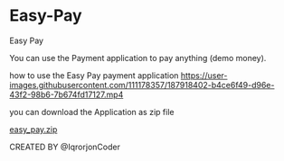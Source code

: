 # Easy-Pay
Easy Pay

You can use the Payment application to pay anything (demo money). 


how to use the Easy Pay payment application
https://user-images.githubusercontent.com/111178357/187918402-b4ce6f49-d96e-43f2-98b6-7b674fd17127.mp4

you can download the Application as zip file

[easy_pay.zip](https://github.com/IqrorjonCoder/Easy-Pay/files/9470007/easy_pay.zip)



CREATED BY @IqrorjonCoder
